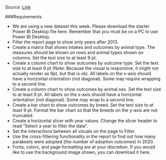 Source: [Link](https://www.workout-wednesday.com/2021/02/09/pbi-2021-w06/)

###Requirements

- We are using a new dataset this week. Please download the starter Power BI Desktop file here. Remember that you must be on a PC to use Power BI Desktop.
- Filter the report page to show only years after 2013. 
- Create a matrix that shows intakes and outcomes by animal type. The measures should be shown on rows and animal types shown on columns. Set the text size to at least 9 pt.
- Create a column chart to show outcomes by outcome type. Set the text size to at least 9 pt (Note: Because the visual is responsive, it might not actually render as 9pt, but that is ok). All labels on the x-axis should have a horizontal orientation (not diagonal). Some may require wrapping to a second line. 
- Create a column chart to show outcomes by animal sex. Set the text size to at least 9 pt. All labels on the x-axis should have a horizontal orientation (not diagonal). Some may wrap to a second line. 
- Create a bar chart to show outcomes by breed. Set the text size to at least 9 pt. Format the bar chart so that the breeds on the y-axis are not truncated. 
- Create a horizontal slicer with year values. Change the slicer header to read “Select a year to filter the data”. 
- Set the interactions between all visuals on the page to Filter. 
- Use the cross-filtering functionality in the report to find out how many parakeets were adopted (the number of adoption outcomes) in 2020.
- Fonts, colors, and page formatting are at your discretion. If you would like to use the background image shown, you can download it here.
